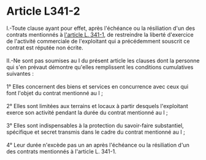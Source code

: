 # Article L341-2

<div align='left'>I.-Toute clause ayant pour effet, après l'échéance ou la résiliation d'un des contrats mentionnés à <a href='/code-de-commerce/partie-legislative/livre-iii-de-certaines-formes-de-ventes-et-des-clauses-dexclusivite/titre-iv-des-reseaux-de-distribution-commerciale/l341-1.md' title='Code de commerce - art. L341-1 (VD)'>l'article L. 341-1</a>, de restreindre la liberté d'exercice de l'activité commerciale de l'exploitant qui a précédemment souscrit ce contrat est réputée non écrite. <br/><br/>II.-Ne sont pas soumises au I du présent article les clauses dont la personne qui s'en prévaut démontre qu'elles remplissent les conditions cumulatives suivantes : <br/><br/>1° Elles concernent des biens et services en concurrence avec ceux qui font l'objet du contrat mentionné au I ; <br/><br/>2° Elles sont limitées aux terrains et locaux à partir desquels l'exploitant exerce son activité pendant la durée du contrat mentionné au I ; <br/><br/>3° Elles sont indispensables à la protection du savoir-faire substantiel, spécifique et secret transmis dans le cadre du contrat mentionné au I ; <br/><br/>4° Leur durée n'excède pas un an après l'échéance ou la résiliation d'un des contrats mentionnés à l'article L. 341-1.</div>